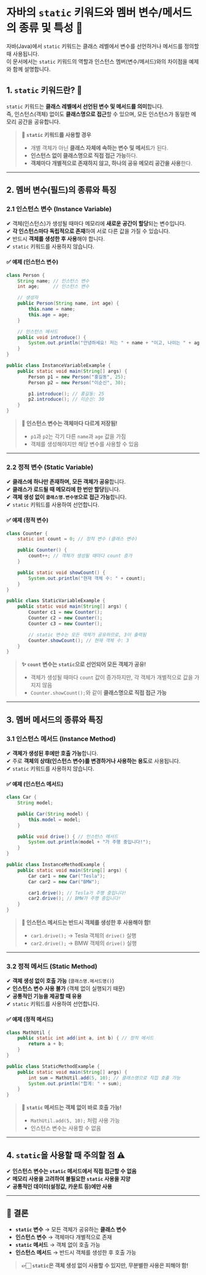 # 자바의 `static` 키워드와 멤버 변수/메서드의 종류 및 특성 🚀

자바(Java)에서 `static` 키워드는 클래스 레벨에서 변수를 선언하거나 메서드를 정의할 때 사용됩니다.  
이 문서에서는 `static` 키워드의 역할과 인스턴스 멤버(변수/메서드)와의 차이점을 예제와 함께 설명합니다.

## 1. `static` 키워드란? 🧐

`static` 키워드는 **클래스 레벨에서 선언된 변수 및 메서드를 의미**합니다.  
즉, 인스턴스(객체) 없이도 **클래스명으로 접근**할 수 있으며, 모든 인스턴스가 동일한 메모리 공간을 공유합니다.

> **📌 `static` 키워드를 사용할 경우**
> - 개별 객체가 아닌 **클래스 자체에 속하는 변수 및 메서드**가 된다.
> - **인스턴스 없이 클래스명으로 직접 접근 가능**하다.
> - **객체마다 개별적으로 존재하지 않고, 하나의 공유 메모리 공간을 사용**한다.

---

## 2. 멤버 변수(필드)의 종류와 특징

### 2.1 인스턴스 변수 (Instance Variable)
✔ 객체(인스턴스)가 생성될 때마다 메모리에 **새로운 공간이 할당**되는 변수입니다.  
✔ **각 인스턴스마다 독립적으로 존재**하여 서로 다른 값을 가질 수 있습니다.  
✔ 반드시 **객체를 생성한 후 사용**해야 합니다.  
✔ `static` 키워드를 사용하지 않습니다.

#### ✅ 예제 (인스턴스 변수)
```java
class Person {
    String name; // 인스턴스 변수
    int age;     // 인스턴스 변수

    // 생성자
    public Person(String name, int age) {
        this.name = name;
        this.age = age;
    }

    // 인스턴스 메서드
    public void introduce() {
        System.out.println("안녕하세요! 저는 " + name + "이고, 나이는 " + age + "살입니다.");
    }
}

public class InstanceVariableExample {
    public static void main(String[] args) {
        Person p1 = new Person("홍길동", 25);
        Person p2 = new Person("이순신", 30);

        p1.introduce(); // 홍길동: 25
        p2.introduce(); // 이순신: 30
    }
}
```
> **📝 인스턴스 변수는 객체마다 다르게 저장됨!**
> - `p1`과 `p2`는 각기 다른 `name`과 `age` 값을 가짐
> - 객체를 생성해야지만 해당 변수를 사용할 수 있음

---

### 2.2 정적 변수 (Static Variable)
✔ **클래스에 하나만 존재하며, 모든 객체가 공유**합니다.  
✔ **클래스가 로드될 때 메모리에 한 번만 할당**됩니다.  
✔ **객체 생성 없이 `클래스명.변수명`으로 접근 가능**합니다.  
✔ `static` 키워드를 사용하여 선언합니다.

#### ✅ 예제 (정적 변수)
```java
class Counter {
    static int count = 0; // 정적 변수 (클래스 변수)

    public Counter() {
        count++; // 객체가 생성될 때마다 count 증가
    }

    public static void showCount() {
        System.out.println("현재 객체 수: " + count);
    }
}

public class StaticVariableExample {
    public static void main(String[] args) {
        Counter c1 = new Counter();
        Counter c2 = new Counter();
        Counter c3 = new Counter();

        // static 변수는 모든 객체가 공유하므로, 3이 출력됨
        Counter.showCount(); // 현재 객체 수: 3
    }
}
```
> **✨ `count` 변수는 `static`으로 선언되어 모든 객체가 공유!**
> - 객체가 생성될 때마다 `count` 값이 증가하지만, 각 객체가 개별적으로 값을 가지지 않음
> - `Counter.showCount();`와 같이 **클래스명으로 직접 접근 가능**

---

## 3. 멤버 메서드의 종류와 특징

### 3.1 인스턴스 메서드 (Instance Method)
✔ **객체가 생성된 후에만 호출 가능**합니다.  
✔ 주로 **객체의 상태(인스턴스 변수)를 변경하거나 사용하는 용도**로 사용됩니다.  
✔ `static` 키워드를 사용하지 않습니다.

#### ✅ 예제 (인스턴스 메서드)
```java
class Car {
    String model;

    public Car(String model) {
        this.model = model;
    }

    public void drive() { // 인스턴스 메서드
        System.out.println(model + "가 주행 중입니다!");
    }
}

public class InstanceMethodExample {
    public static void main(String[] args) {
        Car car1 = new Car("Tesla");
        Car car2 = new Car("BMW");

        car1.drive(); // Tesla가 주행 중입니다!
        car2.drive(); // BMW가 주행 중입니다!
    }
}
```
> **📌 인스턴스 메서드는 반드시 객체를 생성한 후 사용해야 함!**
> - `car1.drive();` → Tesla 객체의 `drive()` 실행
> - `car2.drive();` → BMW 객체의 `drive()` 실행

---

### 3.2 정적 메서드 (Static Method)
✔ **객체 생성 없이 호출 가능** (`클래스명.메서드명()`)  
✔ **인스턴스 변수 사용 불가** (객체 없이 실행되기 때문)  
✔ **공통적인 기능을 제공할 때 유용**  
✔ `static` 키워드를 사용하여 선언합니다.

#### ✅ 예제 (정적 메서드)
```java
class MathUtil {
    public static int add(int a, int b) { // 정적 메서드
        return a + b;
    }
}

public class StaticMethodExample {
    public static void main(String[] args) {
        int sum = MathUtil.add(5, 10); // 클래스명으로 직접 호출 가능
        System.out.println("합계: " + sum);
    }
}
```
> **📝 `static` 메서드는 객체 없이 바로 호출 가능!**
> - `MathUtil.add(5, 10);` 처럼 사용 가능
> - 인스턴스 변수는 사용할 수 없음

---

## 4. `static`을 사용할 때 주의할 점 ⚠️

✔ **인스턴스 변수는 `static` 메서드에서 직접 접근할 수 없음**  
✔ **메모리 사용을 고려하여 불필요한 `static` 사용을 지양**  
✔ **공통적인 데이터(설정값, 카운트 등)에만 사용**

---

## 📌 결론
- **`static` 변수** → 모든 객체가 공유하는 **클래스 변수**
- **인스턴스 변수** → 객체마다 개별적으로 존재
- **`static` 메서드** → 객체 없이 호출 가능
- **인스턴스 메서드** → 반드시 객체를 생성한 후 호출 가능

> **👉🏻 `static`은 객체 생성 없이 사용할 수 있지만, 무분별한 사용은 피해야 함!**

